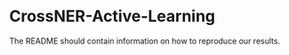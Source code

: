 # CrossNER-Active-Learning  
The README should contain information on how to reproduce our results. 